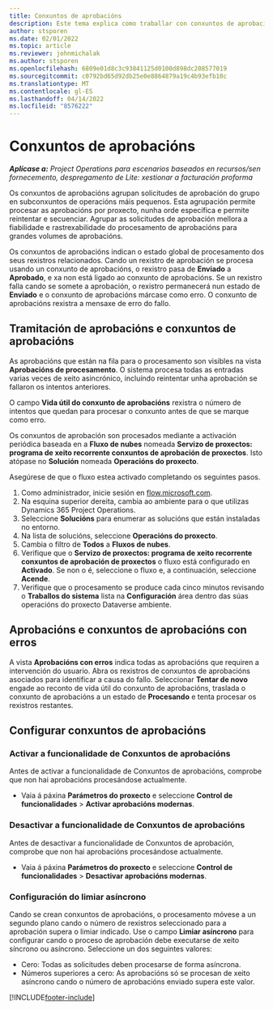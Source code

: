 ```yaml
---
title: Conxuntos de aprobacións
description: Este tema explica como traballar con conxuntos de aprobacións, solicitudes e os subconxuntos desas operacións.
author: stsporen
ms.date: 02/01/2022
ms.topic: article
ms.reviewer: johnmichalak
ms.author: stsporen
ms.openlocfilehash: 6809e01d8c3c93841125d0100d898dc208577019
ms.sourcegitcommit: c0792bd65d92db25e0e8864879a19c4b93efb10c
ms.translationtype: MT
ms.contentlocale: gl-ES
ms.lasthandoff: 04/14/2022
ms.locfileid: "8576222"
---
```

# <a name="approval-sets"></a>Conxuntos de aprobacións

_**Aplícase a:** Project Operations para escenarios baseados en recursos/sen fornecemento, despregamento de Lite: xestionar a facturación proforma_

Os conxuntos de aprobacións agrupan solicitudes de aprobación do grupo en subconxuntos de operacións máis pequenos. Esta agrupación permite procesar as aprobacións por proxecto, nunha orde específica e permite reintentar e secuenciar. Agrupar as solicitudes de aprobación mellora a fiabilidade e rastrexabilidade do procesamento de aprobacións para grandes volumes de aprobacións.

Os conxuntos de aprobacións indican o estado global de procesamento dos seus rexistros relacionados. Cando un rexistro de aprobación se procesa usando un conxunto de aprobacións, o rexistro pasa de **Enviado** a **Aprobado**, e xa non está ligado ao conxunto de aprobacións. Se un rexistro falla cando se somete a aprobación, o rexistro permanecerá nun estado de **Enviado** e o conxunto de aprobacións márcase como erro. O conxunto de aprobacións rexistra a mensaxe de erro do fallo.

## <a name="processing-approvals-and-approval-sets"></a>Tramitación de aprobacións e conxuntos de aprobacións
As aprobacións que están na fila para o procesamento son visibles na vista **Aprobacións de procesamento**. O sistema procesa todas as entradas varias veces de xeito asincrónico, incluíndo reintentar unha aprobación se fallaron os intentos anteriores.

O campo **Vida útil do conxunto de aprobacións** rexistra o número de intentos que quedan para procesar o conxunto antes de que se marque como erro.

Os conxuntos de aprobación son procesados mediante a activación periódica baseada en a **Fluxo de nubes** nomeada **Servizo de proxectos: programa de xeito recorrente conxuntos de aprobación de proxectos**. Isto atópase no **Solución** nomeada **Operacións do proxecto**. 

Asegúrese de que o fluxo estea activado completando os seguintes pasos.

1. Como administrador, inicie sesión en [flow.microsoft.com](https://powerautomate.microsoft.com).
2. Na esquina superior dereita, cambia ao ambiente para o que utilizas Dynamics 365 Project Operations.
3. Seleccione **Solucións** para enumerar as solucións que están instaladas no entorno.
4. Na lista de solucións, seleccione **Operacións do proxecto**.
5. Cambia o filtro de **Todos** a **Fluxos de nubes**.
6. Verifique que o **Servizo de proxectos: programa de xeito recorrente conxuntos de aprobación de proxectos** o fluxo está configurado en **Activado**. Se non o é, seleccione o fluxo e, a continuación, seleccione **Acende**.
7. Verifique que o procesamento se produce cada cinco minutos revisando o **Traballos do sistema** lista na **Configuración** área dentro das súas operacións do proxecto Dataverse ambiente.

## <a name="failed-approvals-and-approval-sets"></a>Aprobacións e conxuntos de aprobacións con erros
A vista **Aprobacións con erros** indica todas as aprobacións que requiren a intervención do usuario. Abra os rexistros de conxuntos de aprobacións asociados para identificar a causa do fallo.
Seleccionar **Tentar de novo** engade ao reconto de vida útil do conxunto de aprobacións, traslada o conxunto de aprobacións a un estado de **Procesando** e tenta procesar os rexistros restantes.

## <a name="configure-approval-sets"></a>Configurar conxuntos de aprobacións

### <a name="enable-the-approval-sets-feature"></a>Activar a funcionalidade de Conxuntos de aprobacións
Antes de activar a funcionalidade de Conxuntos de aprobacións, comprobe que non hai aprobacións procesándose actualmente.

- Vaia á páxina **Parámetros do proxecto** e seleccione **Control de funcionalidades** > **Activar aprobacións modernas**.

### <a name="turn-off-the-approval-sets-feature"></a>Desactivar a funcionalidade de Conxuntos de aprobacións
Antes de desactivar a funcionalidade de Conxuntos de aprobación, comprobe que non hai aprobacións procesándose actualmente.

- Vaia á páxina **Parámetros do proxecto** e seleccione **Control de funcionalidades** > **Desactivar aprobacións modernas**.

### <a name="configuring-the-asynchronous-threshold"></a>Configuración do limiar asíncrono 
Cando se crean conxuntos de aprobacións, o procesamento móvese a un segundo plano cando o número de rexistros seleccionado para a aprobación supera o limiar indicado. Use o campo **Limiar asíncrono** para configurar cando o proceso de aprobación debe executarse de xeito síncrono ou asíncrono. Seleccione un dos seguintes valores:

  - Cero: Todas as solicitudes deben procesarse de forma asíncrona. 
  - Números superiores a cero: As aprobacións só se procesan de xeito asíncrono cando o número de aprobacións enviado supera este valor.

[!INCLUDE[footer-include](../includes/footer-banner.md)]
